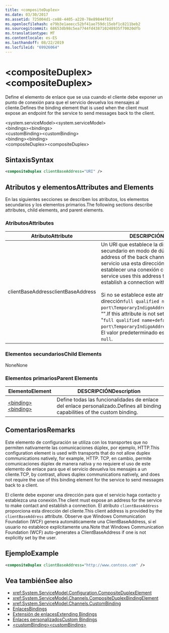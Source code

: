 ```yaml
---
title: <compositeDuplex>
ms.date: 03/30/2017
ms.assetid: 725004d1-ce88-4405-a220-78e89844f81f
ms.openlocfilehash: e79b3e1aeecc52bf41ae759dc15ebf1c8211beb2
ms.sourcegitcommit: 68653db98c5ea7744fd438710248935f70020dfb
ms.translationtype: MT
ms.contentlocale: es-ES
ms.lasthandoff: 08/22/2019
ms.locfileid: "69926064"
---
```

# <a name="compositeduplex"></a><span data-ttu-id="88200-101">\<compositeDuplex></span><span class="sxs-lookup"><span data-stu-id="88200-101">\<compositeDuplex></span></span>
<span data-ttu-id="88200-102">Define el elemento de enlace que se usa cuando el cliente debe exponer un punto de conexión para que el servicio devuelva los mensajes al cliente.</span><span class="sxs-lookup"><span data-stu-id="88200-102">Defines the binding element that is used when the client must expose an endpoint for the service to send messages back to the client.</span></span>  
  
 <span data-ttu-id="88200-103">\<system.serviceModel></span><span class="sxs-lookup"><span data-stu-id="88200-103">\<system.serviceModel></span></span>  
<span data-ttu-id="88200-104">\<bindings></span><span class="sxs-lookup"><span data-stu-id="88200-104">\<bindings></span></span>  
<span data-ttu-id="88200-105">\<customBinding></span><span class="sxs-lookup"><span data-stu-id="88200-105">\<customBinding></span></span>  
<span data-ttu-id="88200-106">\<binding></span><span class="sxs-lookup"><span data-stu-id="88200-106">\<binding></span></span>  
<span data-ttu-id="88200-107">\<compositeDuplex></span><span class="sxs-lookup"><span data-stu-id="88200-107">\<compositeDuplex></span></span>  
  
## <a name="syntax"></a><span data-ttu-id="88200-108">Sintaxis</span><span class="sxs-lookup"><span data-stu-id="88200-108">Syntax</span></span>  
  
```xml  
<compositeDuplex clientBaseAddress="URI" />
```  
  
## <a name="attributes-and-elements"></a><span data-ttu-id="88200-109">Atributos y elementos</span><span class="sxs-lookup"><span data-stu-id="88200-109">Attributes and Elements</span></span>  
 <span data-ttu-id="88200-110">En las siguientes secciones se describen los atributos, los elementos secundarios y los elementos primarios.</span><span class="sxs-lookup"><span data-stu-id="88200-110">The following sections describe attributes, child elements, and parent elements.</span></span>  
  
### <a name="attributes"></a><span data-ttu-id="88200-111">Atributos</span><span class="sxs-lookup"><span data-stu-id="88200-111">Attributes</span></span>  
  
|<span data-ttu-id="88200-112">Atributo</span><span class="sxs-lookup"><span data-stu-id="88200-112">Attribute</span></span>|<span data-ttu-id="88200-113">DESCRIPCIÓN</span><span class="sxs-lookup"><span data-stu-id="88200-113">Description</span></span>|  
|---------------|-----------------|  
|<span data-ttu-id="88200-114">clientBaseAddress</span><span class="sxs-lookup"><span data-stu-id="88200-114">clientBaseAddress</span></span>|<span data-ttu-id="88200-115">Un URI que establece la dirección del canal secundario en modo de dúplex.</span><span class="sxs-lookup"><span data-stu-id="88200-115">A URI that sets the address of the back channel in duplex mode.</span></span> <span data-ttu-id="88200-116">El servicio usa esta dirección para hacer contacto y establecer una conexión con el cliente.</span><span class="sxs-lookup"><span data-stu-id="88200-116">The service uses this address to make contact and establish a connection with the client.</span></span><br /><br /> <span data-ttu-id="88200-117">Si no se establece este atributo, se genera una dirección`full qualified name+default port\TemporaryIndigoAddress\guid`predeterminada "".</span><span class="sxs-lookup"><span data-stu-id="88200-117">If this attribute is not set, a default address "`full qualified name+default port\TemporaryIndigoAddress\guid`" is generated.</span></span> <span data-ttu-id="88200-118">El valor predeterminado es `null`.</span><span class="sxs-lookup"><span data-stu-id="88200-118">The default is `null`.</span></span>|  
  
### <a name="child-elements"></a><span data-ttu-id="88200-119">Elementos secundarios</span><span class="sxs-lookup"><span data-stu-id="88200-119">Child Elements</span></span>  
 <span data-ttu-id="88200-120">None</span><span class="sxs-lookup"><span data-stu-id="88200-120">None</span></span>  
  
### <a name="parent-elements"></a><span data-ttu-id="88200-121">Elementos primarios</span><span class="sxs-lookup"><span data-stu-id="88200-121">Parent Elements</span></span>  
  
|<span data-ttu-id="88200-122">Elemento</span><span class="sxs-lookup"><span data-stu-id="88200-122">Element</span></span>|<span data-ttu-id="88200-123">DESCRIPCIÓN</span><span class="sxs-lookup"><span data-stu-id="88200-123">Description</span></span>|  
|-------------|-----------------|  
|[<span data-ttu-id="88200-124">\<binding></span><span class="sxs-lookup"><span data-stu-id="88200-124">\<binding></span></span>](../../../misc/binding.md)|<span data-ttu-id="88200-125">Define todas las funcionalidades de enlace del enlace personalizado.</span><span class="sxs-lookup"><span data-stu-id="88200-125">Defines all binding capabilities of the custom binding.</span></span>|  
  
## <a name="remarks"></a><span data-ttu-id="88200-126">Comentarios</span><span class="sxs-lookup"><span data-stu-id="88200-126">Remarks</span></span>  
 <span data-ttu-id="88200-127">Este elemento de configuración se utiliza con los transportes que no permiten nativamente las comunicaciones dúplex, por ejemplo, HTTP.</span><span class="sxs-lookup"><span data-stu-id="88200-127">This configuration element is used with transports that do not allow duplex communications natively, for example, HTTP.</span></span> <span data-ttu-id="88200-128">TCP, en cambio, permite comunicaciones dúplex de manera nativa y no requiere el uso de este elemento de enlace para que el servicio devuelva los mensajes a un cliente.</span><span class="sxs-lookup"><span data-stu-id="88200-128">TCP, by contrast, allows duplex communications natively, and does not require the use of this binding element for the service to send messages back to a client.</span></span>  
  
 <span data-ttu-id="88200-129">El cliente debe exponer una dirección para que el servicio haga contacto y establezca una conexión.</span><span class="sxs-lookup"><span data-stu-id="88200-129">The client must expose an address for the service to make contact and establish a connection.</span></span> <span data-ttu-id="88200-130">El atributo `clientBaseAddress` proporciona esta dirección del cliente.</span><span class="sxs-lookup"><span data-stu-id="88200-130">This client address is provided by the `clientBaseAddress` attribute.</span></span> <span data-ttu-id="88200-131">Observe que Windows Communication Foundation (WCF) genera automáticamente una ClientBaseAddress, si el usuario no establece explícitamente una.</span><span class="sxs-lookup"><span data-stu-id="88200-131">Note that Windows Communication Foundation (WCF) auto-generates a ClientBaseAddress if one is not explicitly set by the user.</span></span>  
  
## <a name="example"></a><span data-ttu-id="88200-132">Ejemplo</span><span class="sxs-lookup"><span data-stu-id="88200-132">Example</span></span>  
  
```xml  
<compositeDuplex clientBaseAddress="http://www.contoso.com" />
```  
  
## <a name="see-also"></a><span data-ttu-id="88200-133">Vea también</span><span class="sxs-lookup"><span data-stu-id="88200-133">See also</span></span>

- <xref:System.ServiceModel.Configuration.CompositeDuplexElement>
- <xref:System.ServiceModel.Channels.CompositeDuplexBindingElement>
- <xref:System.ServiceModel.Channels.CustomBinding>
- [<span data-ttu-id="88200-134">Enlaces</span><span class="sxs-lookup"><span data-stu-id="88200-134">Bindings</span></span>](../../../wcf/bindings.md)
- [<span data-ttu-id="88200-135">Extensión de enlaces</span><span class="sxs-lookup"><span data-stu-id="88200-135">Extending Bindings</span></span>](../../../wcf/extending/extending-bindings.md)
- [<span data-ttu-id="88200-136">Enlaces personalizados</span><span class="sxs-lookup"><span data-stu-id="88200-136">Custom Bindings</span></span>](../../../wcf/extending/custom-bindings.md)
- [<span data-ttu-id="88200-137">\<customBinding></span><span class="sxs-lookup"><span data-stu-id="88200-137">\<customBinding></span></span>](custombinding.md)
